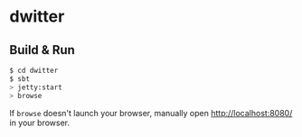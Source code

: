 # dwitter #

## Build & Run ##

```sh
$ cd dwitter
$ sbt
> jetty:start
> browse
```

If `browse` doesn't launch your browser, manually open [http://localhost:8080/](http://localhost:8080/) in your browser.

